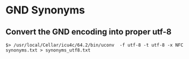 # GND Synonyms

## Convert the GND encoding into proper utf-8

```$> /usr/local/Cellar/icu4c/64.2/bin/uconv  -f utf-8 -t utf-8 -x NFC synonyms.txt > synonyms_utf8.txt``` 

